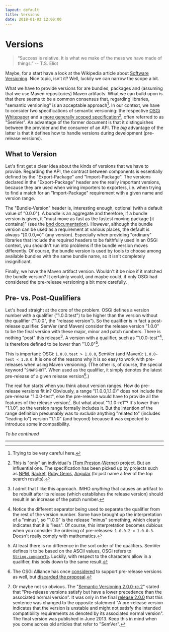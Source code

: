 ```yaml
---
layout: default
title: Versions
date: 2018-01-02 12:00:00
---
```


# Versions

> “Success is relative. It is what we make of the mess we have made of things.”
> -- T.S. Eliot

Maybe, for a start have a look at the Wikipedia article about
[Software Versioning](https://en.wikipedia.org/wiki/Software_versioning).
Nice topic, isn't it? Well, luckily we can narrow the scope a bit.

What we have to provide versions for are bundles, packages and (assuming that
we use Maven repositories) Maven artifacts. What we can build upon is that there
seems to be a common consensus that, regarding libraries, "semantic versioning"
is an acceptable approach[^careful]. In our context, we have to consider
two specifications of semantic versioning: the respective 
[OSGi Whitepaper](https://www.osgi.org/wp-content/uploads/SemanticVersioning.pdf)
and a [more generally scoped specification](https://semver.org/)[^indiv], often
referred to as "SemVer". An advantage of the former document is that it
distinguishes between the provider and the consumer of an API. The *big* advantage
of the latter is that it defines how to handle versions during development
(pre-release versions).

[^careful]: Trying to be very careful here.

[^indiv]: This is "only" an individual's 
	([Tom Preston-Werner](http://tom.preston-werner.com/)) project. But an
	influential one. The specification has been picked up by projects such as 
	[NPM](https://docs.npmjs.com/getting-started/semantic-versioning),
	[Racket](https://docs.racket-lang.org/semver/index.html),
	[Ruby Gems](http://guides.rubygems.org/patterns/#semantic-versioning),
	[Angular](http://angularjs.blogspot.de/2016/10/versioning-and-releasing-angular.html)
	(to just name a few of the top search results).

## What to Version

Let's first get a clear idea about the kinds of versions that we have to provide. 
Regarding the API, the contract between components is essentially defined by
the "Export-Package" and "Import-Package". The versions declared in the
"Export-Package" header are the really important versions, because they are
used when wiring importers to exporters, i.e. when trying to find a match
for an "Import-Package" requirement with a given name and version range.

The "Bundle-Version" header is, interesting enough, optional (with a default
value of "0.0.0"). A bundle is an aggregate and therefore, if a bundle version
is given, it "must move as fast as the fastest moving package [it contains]" 
(see the [bnd documentation](http://bnd.bndtools.org/chapters/170-versioning.html)).
However, although the bundle version can be used as a requirement at various
places, the default is always "[0.0.0,&infin;)" (any version). Especially
when providing "ordinary" libraries that include the required headers to 
be faithfully used in an OSGi context, you shouldn't run into problems if 
the bundle version moves differently. Of course, the bundle version is used
by tools to choose among available bundles with the same bundle name, so
it isn't completely insignificant.

Finally, we have the Maven artifact version. Wouldn't it be nice if it matched
the bundle version? It certainly would, and maybe could, if only OSGi
had considered the pre-release versioning a bit more carefully.

## Pre- vs. Post-Qualifiers

Let's head straight at the core of the problem. OSGi defines a version number
with a qualifier ("1.0.0.test") to be higher than the version without the
qualifier ("1.0.0", the "release version"). So the qualifier is in fact a 
post-release qualifier. SemVer (and Maven) consider the release version 
"1.0.0" to be the final version with these major, minor and patch numbers. 
There is nothing "post" this release[^like]. A version with a qualifier, such as
"1.0.0-test"[^notice], is therefore defined to be lower than "1.0.0"[^qorder]. 

[^like]: I admit that I like this approach. IMHO *anything* that causes an artifact
	to be rebuilt after its release (which establishes the release version)
	should result in an increase of the patch number. 

This is important: OSGi: `1.0.0.test > 1.0.0`, SemVer (and Maven): 
`1.0.0-test < 1.0.0`. It is one of the reasons why it is so easy 
to work with pre-releases when using Maven versioning. (The other is, of 
course, the special keyword "`SNAPSHOT`". When used as the qualifier, 
it simply denotes the latest pre-release of a given release version[^once].)

[^notice]: Notice the different separator being used to separate the qualifier
	from the rest of the version number. Some have brought up the interpretation
	of a "minus", so "1.0.0" is the release "minus" something, which clearly
	indicates that it is "less". Of course, this interpretation becomes dubious
	when you consider the ordering of pre-releases: `1.0.0-2 < 1.0.0-3`. Doesn't
	really comply with mathematics.

[^once]: The OSGi Alliance has once 
	[considered](http://web.archive.org/web/20130618191418/http://www.osgi.org/download/osgi-early-draft-2011-09.pdf)
	to support pre-release versions as well, but
	[discarded the proposal](http://blog.osgi.org/2012/03/)[^maybeBetter]. 

[^maybeBetter]: Maybe for the better, since it would have increased the mess.
	The attempt to define a version system that supports both pre- and
	post-release qualifiers (the use of "`.`" vs. "`-`" came in quite handy)
	made things rather complicated.

[^qorder]: At least there is no difference in the sort order of the qualifiers.
	SemVer defines it to be based on the ASCII values, OSGI refers to
	[`String.compareTo`](https://docs.oracle.com/javase/8/docs/api/java/lang/String.html#compareTo-java.lang.String-).
	Luckily, with respect to the characters allow in a qualifier, this boils down
	to the same result.

The real fun starts when you think about version ranges. How do pre-release
versions fit in? Obviously, a range "[1.0.0,1.1.0)" does not include the
pre-release "1.0.0-test", else the pre-release would have to provide
all the features of the release version[^orNot]. But what about 
"1.1.0-rc1"? It's lower than "1.1.0", so the version range formally
includes it. But the intention of the range definition presumably was to
*exclude* anything "related to" (includes "leading to") version "1.1.0" 
(and beyond) because it was expected to introduce some incompatibility.

[^orNot]: Or maybe not so obvious. The 
	"[Semantic Versioning 2.0.0-rc.2](https://semver.org/spec/v2.0.0-rc.2.html)"
	stated that "Pre-release versions satisfy but have a lower precedence than 
	the associated normal version". It was only in the final 
	[release 2.0.0](https://semver.org/spec/v2.0.0.html) that
	this sentence was changed to the opposite statement "A pre-release version 
	indicates that the version is unstable and might not satisfy the intended 
	compatibility requirements as denoted by its associated normal version".
	The final version was published in June 2013. Keep this in mind when you
	come across old articles that refer to "SemVer".

*To be continued*

---

